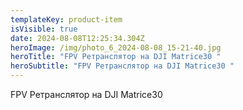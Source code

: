 ```yaml
---
templateKey: product-item
isVisible: true
date: 2024-08-08T12:25:34.304Z
heroImage: /img/photo_6_2024-08-08_15-21-40.jpg
heroTitle: "FPV Ретранслятор на DJI Matrice30 "
heroSubtitle: "FPV Ретранслятор на DJI Matrice30 "
---
```

FPV Ретранслятор на DJI Matrice30 